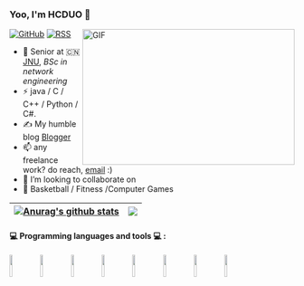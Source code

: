 ### Yoo, I'm HCDUO 👋

[![GitHub](https://img.shields.io/badge/dynamic/json?logo=github&label=GitHub&labelColor=495867&color=495867&query=%24.data.totalSubs&url=https%3A%2F%2Fapi.spencerwoo.com%2Fsubstats%2F%3Fsource%3Dgithub%26queryKey%3Dhayschan&style=flat-square)](https://github.com/HCDUO)
[![RSS](https://img.shields.io/badge/dynamic/json?logo=rss&logoColor=white&label=RSS&labelColor=95B8D1&color=95B8D1&query=%24.data.totalSubs&url=https%3A%2F%2Fapi.spencerwoo.com%2Fsubstats%2F%3Fsource%3Dfeedly%257Cinoreader%257CfeedsPub%26queryKey%3Dhttps://haysc.tech/feed.xml&style=flat-square)](http://www.blog.chongduo-h.cn)
<img align="right" alt="GIF" src="https://github.com/abhisheknaiidu/abhisheknaiidu/blob/master/code.gif?raw=true" width="375" height="240" />
- 🍻 Senior at 🇨🇳 [JNU](https://www.jnu.edu.cn/main.htm), _BSc in network engineering_
- ⚡ java / C / C++ / Python / C#.
- ✍️ My humble blog [Blogger](http://www.blog.chongduo-h.cn)
- 📫 any freelance work?  do reach, [email](mailto:HCDuo8257@163.com) :)
- 💞️ I’m looking to collaborate on
- 🏃 Basketball / Fitness  /Computer Games


| <a href="https://github.com/anuraghazra/github-readme-stats"><img align="center" src="https://github-readme-stats.vercel.app/api?username=HCDUO&show_icons=true&include_all_commits=true&theme=buefy&hide_border=true" alt="Anurag's github stats" /></a> | <a href="https://github.com/anuraghazra/github-readme-stats"><img align="center" src="https://github-readme-stats.vercel.app/api/top-langs/?username=HCDUO&layout=compact&theme=buefy&hide_border=true" /></a> |
| ------------- | ------------- |

#### :computer: Programming languages and tools :computer: : 
<p>
<code><img width="10%" src="https://www.vectorlogo.zone/logos/java/java-horizontal.svg"></code>
<code><img width="10%" src="https://www.vectorlogo.zone/logos/python/python-ar21.svg"></code>
<code><img width="10%" src="https://www.vectorlogo.zone/logos/springio/springio-ar21.svg"></code>
<code><img width="10%" src="https://www.vectorlogo.zone/logos/vuejs/vuejs-ar21.svg"></code>
<code><img width="10%" src="https://www.vectorlogo.zone/logos/git-scm/git-scm-ar21.svg"></code>
<code><img width="10%" src="https://www.vectorlogo.zone/logos/docker/docker-ar21.svg"></code>
<code><img width="10%" src="https://www.vectorlogo.zone/logos/visualstudio_code/visualstudio_code-ar21.svg"></code>
<code><img width="10%" src="https://www.vectorlogo.zone/logos/jetbrains/jetbrains-ar21.svg"></code>
</p>

<!---
HCDUO/HCDUO is a ✨ special ✨ repository because its `README.md` (this file) appears on your GitHub profile.
You can click the Preview link to take a look at your changes.
--->
